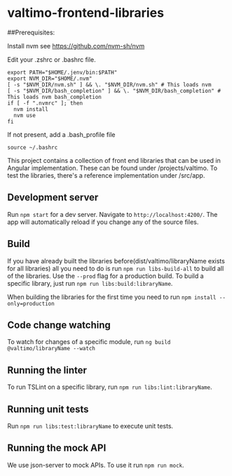 # valtimo-frontend-libraries

##Prerequisites:

Install nvm see https://github.com/nvm-sh/nvm

Edit your .zshrc or .bashrc file.

```
export PATH="$HOME/.jenv/bin:$PATH"
export NVM_DIR="$HOME/.nvm"
[ -s "$NVM_DIR/nvm.sh" ] && \. "$NVM_DIR/nvm.sh" # This loads nvm
[ -s "$NVM_DIR/bash_completion" ] && \. "$NVM_DIR/bash_completion" # This loads nvm bash_completion
if [ -f ".nvmrc" ]; then
  nvm install
  nvm use
fi
```
If not present, add a .bash_profile file
```
source ~/.bashrc
```

This project contains a collection of front end libraries that can be used in Angular implementation. These can be found under /projects/valtimo.
To test the libraries, there's a reference implementation under /src/app.

## Development server

Run `npm start` for a dev server. Navigate to `http://localhost:4200/`. The app will automatically reload if you change any of the source files.

## Build

If you have already built the libraries before(dist/valtimo/libraryName exists for all libraries) all you need to do is run `npm run libs-build-all` to build all of the libraries. Use the `--prod` flag for a production build. To build a specific library, just run `npm run libs:build:libraryName`.

When building the libraries for the first time you need to run `npm install --only=production`

## Code change watching

To watch for changes of a specific module, run `ng build @valtimo/libraryName --watch`

## Running the linter

To run TSLint on a specific library, run `npm run libs:lint:libraryName`.

## Running unit tests

Run `npm run libs:test:libraryName` to execute unit tests.

## Running the mock API

We use json-server to mock APIs. To use it run `npm run mock`.
